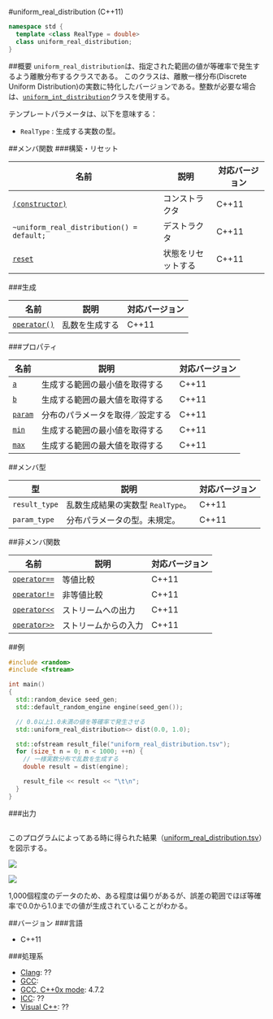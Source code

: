#uniform_real_distribution (C++11)
```cpp
namespace std {
  template <class RealType = double>
  class uniform_real_distribution;
}
```

##概要
`uniform_real_distribution`は、指定された範囲の値が等確率で発生するよう離散分布するクラスである。 
このクラスは、離散一様分布(Discrete Uniform Distribution)の実数に特化したバージョンである。整数が必要な場合は、[`uniform_int_distribution`](./uniform_int_distribution.md)クラスを使用する。

テンプレートパラメータは、以下を意味する：

* `RealType` : 生成する実数の型。


##メンバ関数
###構築・リセット

| 名前 | 説明 | 対応バージョン |
|-----------------------------------------------------------------------------|--------------------|-------|
| [`(constructor)`](./uniform_real_distribution/uniform_real_distribution.md) | コンストラクタ     | C++11 |
| `~uniform_real_distribution() = default;`                                   | デストラクタ       | C++11 |
| [`reset`](./uniform_real_distribution/reset.md)                             | 状態をリセットする | C++11 |


###生成

| 名前 | 説明 | 対応バージョン |
|--------------------------------------------------------|----------------|-------|
| [`operator()`](./uniform_real_distribution/op_call.md) | 乱数を生成する | C++11 |


###プロパティ

| 名前 | 説明 | 対応バージョン |
|-------------------------------------------------|----------------------------------|-------|
| [`a`](./uniform_real_distribution/a.md)         | 生成する範囲の最小値を取得する   | C++11 |
| [`b`](./uniform_real_distribution/b.md)         | 生成する範囲の最大値を取得する   | C++11 |
| [`param`](./uniform_real_distribution/param.md) | 分布のパラメータを取得／設定する | C++11 |
| [`min`](./uniform_real_distribution/min.md)     | 生成する範囲の最小値を取得する   | C++11 |
| [`max`](./uniform_real_distribution/max.md)     | 生成する範囲の最大値を取得する   | C++11 |


##メンバ型

| 型 | 説明 | 対応バージョン |
|---------------|-------------------|-------|
| `result_type` | 乱数生成結果の実数型 `RealType`。 | C++11 |
| `param_type`  | 分布パラメータの型。未規定。 | C++11 |


##非メンバ関数

| 名前 | 説明 | 対応バージョン |
|-------------------------------------------------------------|----------------------|-------|
| [`operator==`](./uniform_real_distribution/op_equal.md)     | 等値比較             | C++11 |
| [`operator!=`](./uniform_real_distribution/op_not_equal.md) | 非等値比較           | C++11 |
| [`operator<<`](./uniform_real_distribution/op_ostream.md)   | ストリームへの出力   | C++11 |
| [`operator>>`](./uniform_real_distribution/op_istream.md)   | ストリームからの入力 | C++11 |


##例
```cpp
#include <random>
#include <fstream>

int main() 
{
  std::random_device seed_gen;
  std::default_random_engine engine(seed_gen());

  // 0.0以上1.0未満の値を等確率で発生させる
  std::uniform_real_distribution<> dist(0.0, 1.0);

  std::ofstream result_file("uniform_real_distribution.tsv");
  for (size_t n = 0; n < 1000; ++n) {
    // 一様実数分布で乱数を生成する
    double result = dist(engine);

    result_file << result << "\t\n";
  }
}
```

###出力
```
```

このプログラムによってある時に得られた結果（[uniform_real_distribution.tsv](https://github.com/cpprefjp/image/blob/master/reference/random/uniform_real_distribution/uniform_real_distribution.tsv)）を図示する。

![](https://raw.github.com/cpprefjp/image/master/reference/random/uniform_real_distribution/uniform_real_distribution_hist.png)

![](https://raw.github.com/cpprefjp/image/master/reference/random/uniform_real_distribution/uniform_real_distribution.png)

1,000個程度のデータのため、ある程度は偏りがあるが、誤差の範囲でほぼ等確率で0.0から1.0までの値が生成されていることがわかる。


##バージョン
###言語
- C++11

###処理系
- [Clang](/implementation.md#clang): ??
- [GCC](/implementation.md#gcc): 
- [GCC, C++0x mode](/implementation.md#gcc): 4.7.2
- [ICC](/implementation.md#icc): ??
- [Visual C++](/implementation.md#visual_cpp): ??




